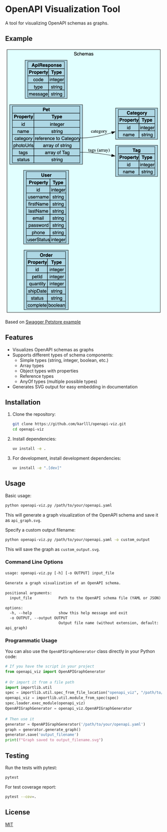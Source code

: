 # OpenAPI Visualization Tool

A tool for visualizing OpenAPI schemas as graphs.

## Example
![Example based on the OpenAPI Pet store schema](https://raw.githubusercontent.com/karlll/openapi-viz/main/sample.png)

Based on [Swagger Petstore example](https://github.com/swagger-api/swagger-petstore/blob/master/src/main/resources/openapi.yaml)
## Features

- Visualizes OpenAPI schemas as graphs
- Supports different types of schema components:
  - Simple types (string, integer, boolean, etc.)
  - Array types
  - Object types with properties
  - Reference types
  - AnyOf types (multiple possible types)
- Generates SVG output for easy embedding in documentation

## Installation

1. Clone the repository:
   ```bash
   git clone https://github.com/karlll/openapi-viz.git
   cd openapi-viz
   ```

2. Install dependencies:
   ```bash
   uv install -e .
   ```

3. For development, install development dependencies:
   ```bash
   uv install -e ".[dev]"
   ```

## Usage

Basic usage:

```bash
python openapi-viz.py /path/to/your/openapi.yaml
```

This will generate a graph visualization of the OpenAPI schema and save it as `api_graph.svg`.

Specify a custom output filename:

```bash
python openapi-viz.py /path/to/your/openapi.yaml -o custom_output
```

This will save the graph as `custom_output.svg`.

### Command Line Options

```
usage: openapi-viz.py [-h] [-o OUTPUT] input_file

Generate a graph visualization of an OpenAPI schema.

positional arguments:
  input_file            Path to the OpenAPI schema file (YAML or JSON)

options:
  -h, --help            show this help message and exit
  -o OUTPUT, --output OUTPUT
                        Output file name (without extension, default: api_graph)
```

### Programmatic Usage

You can also use the `OpenAPIGraphGenerator` class directly in your Python code:

```python
# If you have the script in your project
from openapi_viz import OpenAPIGraphGenerator

# Or import it from a file path
import importlib.util
spec = importlib.util.spec_from_file_location("openapi_viz", "/path/to/openapi-viz.py")
openapi_viz = importlib.util.module_from_spec(spec)
spec.loader.exec_module(openapi_viz)
OpenAPIGraphGenerator = openapi_viz.OpenAPIGraphGenerator

# Then use it
generator = OpenAPIGraphGenerator('/path/to/your/openapi.yaml')
graph = generator.generate_graph()
generator.save('output_filename')
print(f"Graph saved to output_filename.svg")
```

## Testing

Run the tests with pytest:

```bash
pytest
```

For test coverage report:

```bash
pytest --cov=.
```
## License

[MIT](LICENSE)
